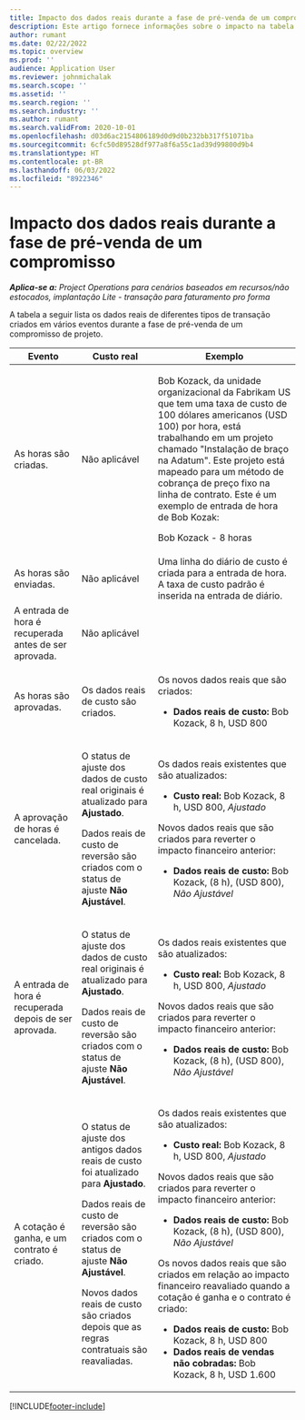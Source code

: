 ```yaml
---
title: Impacto dos dados reais durante a fase de pré-venda de um compromisso
description: Este artigo fornece informações sobre o impacto na tabela Dados reais em vários eventos enquanto um compromisso está na fase de pré-venda no Microsoft Dynamics 365 Project Operations.
author: rumant
ms.date: 02/22/2022
ms.topic: overview
ms.prod: ''
audience: Application User
ms.reviewer: johnmichalak
ms.search.scope: ''
ms.assetid: ''
ms.search.region: ''
ms.search.industry: ''
ms.author: rumant
ms.search.validFrom: 2020-10-01
ms.openlocfilehash: d03d6ac2154806189d0d9d0b232bb317f51071ba
ms.sourcegitcommit: 6cfc50d89528df977a8f6a55c1ad39d99800d9b4
ms.translationtype: HT
ms.contentlocale: pt-BR
ms.lasthandoff: 06/03/2022
ms.locfileid: "8922346"
---
```

# <a name="actuals-impact-during-the-pre-sales-stage-of-an-engagement"></a>Impacto dos dados reais durante a fase de pré-venda de um compromisso

_**Aplica-se a:** Project Operations para cenários baseados em recursos/não estocados, implantação Lite - transação para faturamento pro forma_

A tabela a seguir lista os dados reais de diferentes tipos de transação criados em vários eventos durante a fase de pré-venda de um compromisso de projeto.

| Evento | Custo real | Exemplo |
|---|---|---|
| As horas são criadas. | Não aplicável | <p>Bob Kozack, da unidade organizacional da Fabrikam US que tem uma taxa de custo de 100 dólares americanos (USD 100) por hora, está trabalhando em um projeto chamado "Instalação de braço na Adatum". Este projeto está mapeado para um método de cobrança de preço fixo na linha de contrato. Este é um exemplo de entrada de hora de Bob Kozak:</p><p>Bob Kozack - 8 horas</p> |
| As horas são enviadas. | Não aplicável | Uma linha do diário de custo é criada para a entrada de hora. A taxa de custo padrão é inserida na entrada de diário. |
| A entrada de hora é recuperada antes de ser aprovada. | Não aplicável | |
| As horas são aprovadas. | Os dados reais de custo são criados. | <p>Os novos dados reais que são criados:</p><ul><li>**Dados reais de custo:** Bob Kozack, 8 h, USD 800</li></ul> |
| A aprovação de horas é cancelada. | <p>O status de ajuste dos dados de custo real originais é atualizado para **Ajustado**.</p><p>Dados reais de custo de reversão são criados com o status de ajuste **Não Ajustável**.</p> | <p>Os dados reais existentes que são atualizados:</p><ul><li>**Custo real:** Bob Kozack, 8 h, USD 800, *Ajustado*</li></ul><p>Novos dados reais que são criados para reverter o impacto financeiro anterior:</p><ul><li>**Dados reais de custo:** Bob Kozack, (8 h), (USD 800), *Não Ajustável*</li></ul> |
| A entrada de hora é recuperada depois de ser aprovada. | <p>O status de ajuste dos dados de custo real originais é atualizado para **Ajustado**.</p><p>Dados reais de custo de reversão são criados com o status de ajuste **Não Ajustável**.</p> | <p>Os dados reais existentes que são atualizados:</p><ul><li>**Custo real:** Bob Kozack, 8 h, USD 800, *Ajustado*</li></ul><p>Novos dados reais que são criados para reverter o impacto financeiro anterior:</p><ul><li>**Dados reais de custo:** Bob Kozack, (8 h), (USD 800), *Não Ajustável*</li></ul> |
| A cotação é ganha, e um contrato é criado. | <p>O status de ajuste dos antigos dados reais de custo foi atualizado para **Ajustado**.</p><p>Dados reais de custo de reversão são criados com o status de ajuste **Não Ajustável**.</p><p>Novos dados reais de custo são criados depois que as regras contratuais são reavaliadas.</p> | <p>Os dados reais existentes que são atualizados:</p><ul><li>**Custo real:** Bob Kozack, 8 h, USD 800, *Ajustado*</li></ul><p>Novos dados reais que são criados para reverter o impacto financeiro anterior:</p><ul><li>**Dados reais de custo:** Bob Kozack, (8 h), (USD 800), *Não Ajustável*</li></ul><p>Os novos dados reais que são criados em relação ao impacto financeiro reavaliado quando a cotação é ganha e o contrato é criado:</p><ul><li>**Dados reais de custo:** Bob Kozack, 8 h, USD 800</li><li>**Dados reais de vendas não cobradas:** Bob Kozack, 8 h, USD 1.600</li></ul> |

[!INCLUDE[footer-include](../includes/footer-banner.md)]
